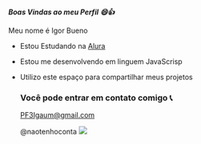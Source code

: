 **_Boas Vindas ao meu Perfil 😄👍_**

Meu nome é Igor Bueno

- Estou Estudando na [Alura](https://www.alura.com.br/?srsltid=AfmBOoqYdDCOf99EyTCS72rPg0vL7kLH4SMGS68E3WtqP7xwoL6_ODj3)
- Estou me desenvolvendo em linguem JavaScrisp
- Utilizo este espaço para compartilhar meus projetos

  ### Você pode entrar em contato comigo 📞

  PF3Igaum@gmail.com

  @naotenhoconta
  ![](https://media.tenor.com/cuF6gzpHkssAAAAi/one-piece-pixel.gif)

